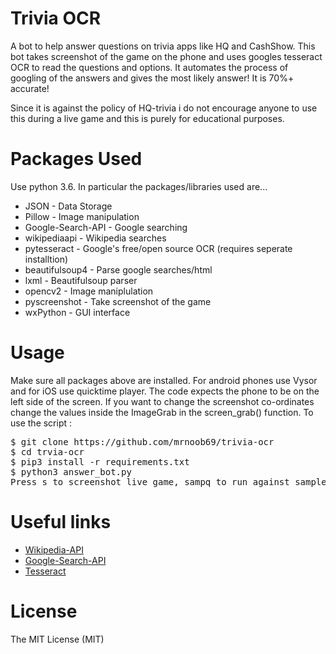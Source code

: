 # Trivia OCR
A bot to help answer questions on trivia apps like HQ and CashShow. This bot takes screenshot of the game on the phone and uses googles tesseract OCR to read the questions and options. It automates the process of googling of the answers and gives the most likely answer! It is 70%+ accurate!

Since it is against the policy of HQ-trivia i do not encourage anyone to use this during a live game and this is purely for educational purposes.

# Packages Used
Use python 3.6. In particular the packages/libraries used are...

* JSON - Data Storage
* Pillow - Image manipulation
* Google-Search-API - Google searching
* wikipediaapi - Wikipedia searches
* pytesseract - Google's free/open source OCR (requires seperate installtion)
* beautifulsoup4 - Parse google searches/html
* lxml - Beautifulsoup parser
* opencv2 - Image maniplulation
* pyscreenshot - Take screenshot of the game 
* wxPython - GUI interface

# Usage
Make sure all packages above are installed. For android phones use Vysor and for iOS use quicktime player. The code expects the phone to be on the left side of the screen. If you want to change the screenshot co-ordinates change the values inside the ImageGrab in the screen_grab() function. To use the script :
<pre>
$ git clone https://github.com/mrnoob69/trivia-ocr
$ cd trvia-ocr
$ pip3 install -r requirements.txt
$ python3 answer_bot.py
Press s to screenshot live game, sampq to run against sample questions or q to quit:
</pre>

# Useful links
* [Wikipedia-API](https://pypi.python.org/pypi/wikipedia)
* [Google-Search-API](https://github.com/abenassi/Google-Search-API)
* [Tesseract](https://github.com/tesseract-ocr/tesseract/wiki)

# License
The MIT License (MIT)
